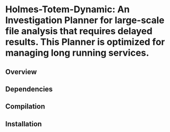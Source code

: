 # Holmes-Totem-Dynamic: An Investigation Planner for large-scale file analysis that requires delayed results. This Planner is optimized for managing long running services.

## Overview


## Dependencies


## Compilation


## Installation
